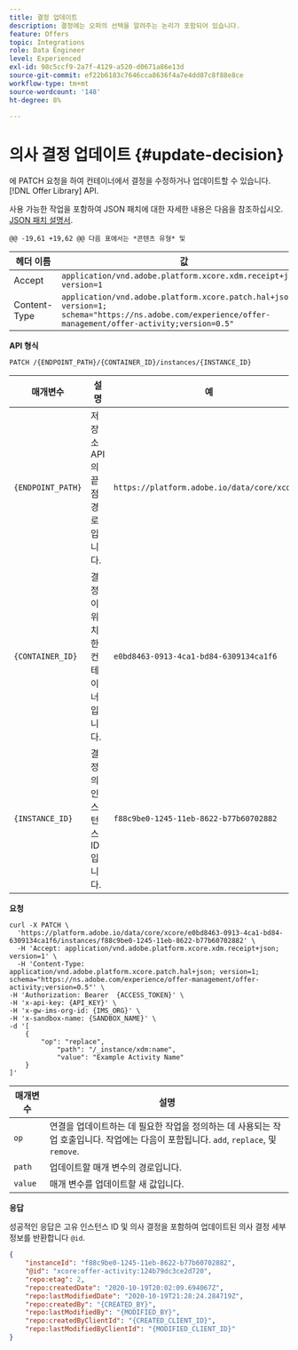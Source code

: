```yaml
---
title: 결정 업데이트
description: 결정에는 오퍼의 선택을 알려주는 논리가 포함되어 있습니다.
feature: Offers
topic: Integrations
role: Data Engineer
level: Experienced
exl-id: 98c5ccf9-2a7f-4129-a520-d0671a86e13d
source-git-commit: ef22b6183c7646cca8636f4a7e4dd87c8f88e8ce
workflow-type: tm+mt
source-wordcount: '148'
ht-degree: 8%

---
```


# 의사 결정 업데이트 {#update-decision}

에 PATCH 요청을 하여 컨테이너에서 결정을 수정하거나 업데이트할 수 있습니다. [!DNL Offer Library] API.

사용 가능한 작업을 포함하여 JSON 패치에 대한 자세한 내용은 다음을 참조하십시오. [JSON 패치 설명서](https://jsonpatch.com/).

    @@ -19,61 +19,62 @@ 다음 표에서는 *콘텐츠 유형* 및

| 헤더 이름 | 값 |
| ----------- | ----- |
| Accept | `application/vnd.adobe.platform.xcore.xdm.receipt+json; version=1` |
| Content-Type | `application/vnd.adobe.platform.xcore.patch.hal+json; version=1; schema="https://ns.adobe.com/experience/offer-management/offer-activity;version=0.5"` |

**API 형식**

```http
PATCH /{ENDPOINT_PATH}/{CONTAINER_ID}/instances/{INSTANCE_ID}
```

| 매개변수 | 설명 | 예 |
| --------- | ----------- | ------- |
| `{ENDPOINT_PATH}` | 저장소 API의 끝점 경로입니다. | `https://platform.adobe.io/data/core/xcore/` |
| `{CONTAINER_ID}` | 결정이 위치한 컨테이너입니다. | `e0bd8463-0913-4ca1-bd84-6309134ca1f6` |
| `{INSTANCE_ID}` | 결정의 인스턴스 ID입니다. | `f88c9be0-1245-11eb-8622-b77b60702882` |

**요청**

```shell
curl -X PATCH \
  'https://platform.adobe.io/data/core/xcore/e0bd8463-0913-4ca1-bd84-6309134ca1f6/instances/f88c9be0-1245-11eb-8622-b77b60702882' \
  -H 'Accept: application/vnd.adobe.platform.xcore.xdm.receipt+json; version=1' \
  -H 'Content-Type: application/vnd.adobe.platform.xcore.patch.hal+json; version=1; schema="https://ns.adobe.com/experience/offer-management/offer-activity;version=0.5"' \
-H 'Authorization: Bearer  {ACCESS_TOKEN}' \
-H 'x-api-key: {API_KEY}' \
-H 'x-gw-ims-org-id: {IMS_ORG}' \
-H 'x-sandbox-name: {SANDBOX_NAME}' \
-d '[
    {
        "op": "replace",
            "path": "/_instance/xdm:name",
            "value": "Example Activity Name"
    }
]'
```

| 매개변수 | 설명 |
| --------- | ----------- |
| `op` | 연결을 업데이트하는 데 필요한 작업을 정의하는 데 사용되는 작업 호출입니다. 작업에는 다음이 포함됩니다. `add`, `replace`, 및 `remove`. |
| `path` | 업데이트할 매개 변수의 경로입니다. |
| `value` | 매개 변수를 업데이트할 새 값입니다. |

**응답**

성공적인 응답은 고유 인스턴스 ID 및 의사 결정을 포함하여 업데이트된 의사 결정 세부 정보를 반환합니다 `@id`.

```json
{
    "instanceId": "f88c9be0-1245-11eb-8622-b77b60702882",
    "@id": "xcore:offer-activity:124b79dc3ce2d720",
    "repo:etag": 2,
    "repo:createdDate": "2020-10-19T20:02:09.694067Z",
    "repo:lastModifiedDate": "2020-10-19T21:28:24.284719Z",
    "repo:createdBy": "{CREATED_BY}",
    "repo:lastModifiedBy": "{MODIFIED_BY}",
    "repo:createdByClientId": "{CREATED_CLIENT_ID}",
    "repo:lastModifiedByClientId": "{MODIFIED_CLIENT_ID}"
}
```
